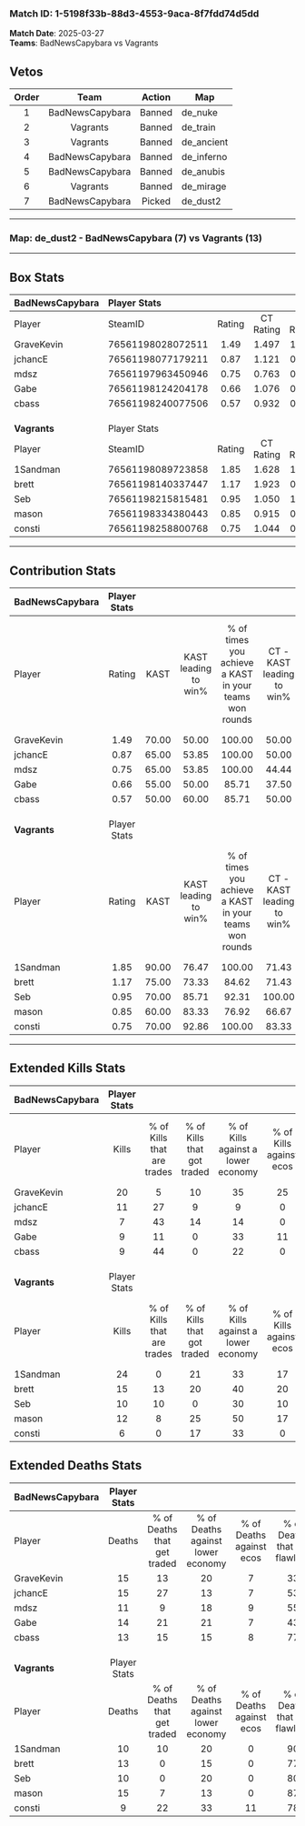 ### Match ID: 1-5198f33b-88d3-4553-9aca-8f7fdd74d5dd  
**Match Date**: 2025-03-27  
**Teams**: BadNewsCapybara vs Vagrants  

## Vetos  

| Order | Team | Action | Map |
| :---: | :--: | :----: | --- |
| 1 | BadNewsCapybara | Banned | de_nuke |
| 2 | Vagrants | Banned | de_train |
| 3 | Vagrants | Banned | de_ancient |
| 4 | BadNewsCapybara | Banned | de_inferno |
| 5 | BadNewsCapybara | Banned | de_anubis |
| 6 | Vagrants | Banned | de_mirage |
| 7 | BadNewsCapybara | Picked | de_dust2 |

---  

### **Map**: de_dust2 - BadNewsCapybara (7) vs Vagrants (13)  
---  

## Box Stats  

| **BadNewsCapybara** | Player Stats      |        |           |          |       |       |       |         |        |      |     |
| :- | :- | :-: | :-: | :-: | :-: | :-: | :-: | :-: | :-: | :-: | :-: |
| Player              | SteamID           | Rating | CT Rating | T Rating | KAST  |  ADR  | Kills | Assists | Deaths | K/D  | HS% |
| GraveKevin          | 76561198028072511 |  1.49  |   1.497   |  1.640   | 70.00 | 131.6 |  20   |    7    |   15   | 1.33 | 75  |
| jchancE             | 76561198077179211 |  0.87  |   1.121   |  0.751   | 65.00 | 71.9  |  11   |    5    |   15   | 0.73 | 54  |
| mdsz                | 76561197963450946 |  0.75  |   0.763   |  0.817   | 65.00 | 55.8  |   7   |    5    |   11   | 0.64 | 85  |
| Gabe                | 76561198124204178 |  0.66  |   1.076   |  0.334   | 55.00 | 51.4  |   9   |    4    |   14   | 0.64 | 55  |
| cbass               | 76561198240077506 |  0.57  |   0.932   |  0.169   | 50.00 | 31.2  |   9   |    1    |   13   | 0.69 | 22  |
|                     |                   |        |           |          |       |       |       |         |        |      |     |
|                     |                   |        |           |          |       |       |       |         |        |      |     |
|                     |                   |        |           |          |       |       |       |         |        |      |     |
| **Vagrants**        | Player Stats      |        |           |          |       |       |       |         |        |      |     |
| Player              | SteamID           | Rating | CT Rating | T Rating | KAST  |  ADR  | Kills | Assists | Deaths | K/D  | HS% |
| 1Sandman            | 76561198089723858 |  1.85  |   1.628   |  1.990   | 90.00 | 112.7 |  24   |    1    |   10   | 2.40 | 54  |
| brett               | 76561198140337447 |  1.17  |   1.923   |  0.660   | 75.00 | 74.8  |  15   |    3    |   13   | 1.15 | 60  |
| Seb                 | 76561198215815481 |  0.95  |   1.050   |  1.023   | 70.00 | 61.7  |  10   |    2    |   10   | 1.00 | 60  |
| mason               | 76561198334380443 |  0.85  |   0.915   |  0.801   | 60.00 | 68.2  |  12   |    2    |   15   | 0.80 | 58  |
| consti              | 76561198258800768 |  0.75  |   1.044   |  0.650   | 70.00 | 46.1  |   6   |    3    |   9    | 0.67 | 66  |
---  

## Contribution Stats  

| **BadNewsCapybara** | Player Stats |       |                      |                                                        |                           |                                                             |                          |                                                            |
| :- | :-: | :-: | :-: | :-: | :-: | :-: | :-: | :-: |
| Player              |    Rating    | KAST  | KAST leading to win% | % of times you achieve a KAST in your teams won rounds | CT - KAST leading to win% | CT - % of times you achieve a KAST in your teams won rounds | T - KAST leading to win% | T - % of times you achieve a KAST in your teams won rounds |
| GraveKevin          |     1.49     | 70.00 |        50.00         |                         100.00                         |           50.00           |                           100.00                            |          50.00           |                           100.00                           |
| jchancE             |     0.87     | 65.00 |        53.85         |                         100.00                         |           50.00           |                           100.00                            |          60.00           |                           100.00                           |
| mdsz                |     0.75     | 65.00 |        53.85         |                         100.00                         |           44.44           |                           100.00                            |          75.00           |                           100.00                           |
| Gabe                |     0.66     | 55.00 |        50.00         |                         85.71                          |           37.50           |                            75.00                            |          75.00           |                           100.00                           |
| cbass               |     0.57     | 50.00 |        60.00         |                         85.71                          |           50.00           |                           100.00                            |          100.00          |                           66.67                            |
|                     |              |       |                      |                                                        |                           |                                                             |                          |                                                            |
|                     |              |       |                      |                                                        |                           |                                                             |                          |                                                            |
|                     |              |       |                      |                                                        |                           |                                                             |                          |                                                            |
| **Vagrants**        | Player Stats |       |                      |                                                        |                           |                                                             |                          |                                                            |
| Player              |    Rating    | KAST  | KAST leading to win% | % of times you achieve a KAST in your teams won rounds | CT - KAST leading to win% | CT - % of times you achieve a KAST in your teams won rounds | T - KAST leading to win% | T - % of times you achieve a KAST in your teams won rounds |
| 1Sandman            |     1.85     | 90.00 |        76.47         |                         100.00                         |           71.43           |                           100.00                            |          80.00           |                           100.00                           |
| brett               |     1.17     | 75.00 |        73.33         |                         84.62                          |           71.43           |                           100.00                            |          75.00           |                           75.00                            |
| Seb                 |     0.95     | 70.00 |        85.71         |                         92.31                          |          100.00           |                           100.00                            |          77.78           |                           87.50                            |
| mason               |     0.85     | 60.00 |        83.33         |                         76.92                          |           66.67           |                            80.00                            |          100.00          |                           75.00                            |
| consti              |     0.75     | 70.00 |        92.86         |                         100.00                         |           83.33           |                           100.00                            |          100.00          |                           100.00                           |
---  

## Extended Kills Stats  

| **BadNewsCapybara** | Player Stats |                            |                            |                                    |                         |                              |                                 |                                       |                    |           |
| :- | :-: | :-: | :-: | :-: | :-: | :-: | :-: | :-: | :-: | :-: |
| Player              |    Kills     | % of Kills that are trades | % of Kills that got traded | % of Kills against a lower economy | % of Kills against ecos | % of Kills that are flawless | % of Kills that are close duels | % of Kills that are assisted by flash | Pistol Round Kills | AWP Kills |
| GraveKevin          |      20      |             5              |             10             |                 35                 |           25            |              85              |               10                |                   0                   |         4          |     0     |
| jchancE             |      11      |             27             |             9              |                 9                  |            0            |             100              |                0                |                   0                   |         4          |     4     |
| mdsz                |      7       |             43             |             14             |                 14                 |            0            |              29              |               14                |                  14                   |         2          |     0     |
| Gabe                |      9       |             11             |             0              |                 33                 |           11            |              89              |                0                |                   0                   |         0          |     0     |
| cbass               |      9       |             44             |             0              |                 22                 |            0            |              78              |               11                |                   0                   |         0          |     0     |
|                     |              |                            |                            |                                    |                         |                              |                                 |                                       |                    |           |
|                     |              |                            |                            |                                    |                         |                              |                                 |                                       |                    |           |
|                     |              |                            |                            |                                    |                         |                              |                                 |                                       |                    |           |
| **Vagrants**        | Player Stats |                            |                            |                                    |                         |                              |                                 |                                       |                    |           |
| Player              |    Kills     | % of Kills that are trades | % of Kills that got traded | % of Kills against a lower economy | % of Kills against ecos | % of Kills that are flawless | % of Kills that are close duels | % of Kills that are assisted by flash | Pistol Round Kills | AWP Kills |
| 1Sandman            |      24      |             0              |             21             |                 33                 |           17            |              46              |               17                |                   4                   |         1          |     1     |
| brett               |      15      |             13             |             20             |                 40                 |           20            |              53              |                7                |                   0                   |         1          |     0     |
| Seb                 |      10      |             10             |             0              |                 30                 |           10            |              80              |               20                |                   0                   |         0          |     0     |
| mason               |      12      |             8              |             25             |                 50                 |           17            |              42              |                8                |                   0                   |         1          |     0     |
| consti              |      6       |             0              |             17             |                 33                 |            0            |              67              |               17                |                   0                   |         0          |     2     |
## Extended Deaths Stats  

| **BadNewsCapybara** | Player Stats |                             |                                   |                          |                               |                            |                           |               |
| :- | :-: | :-: | :-: | :-: | :-: | :-: | :-: | :-: |
| Player              |    Deaths    | % of Deaths that get traded | % of Deaths against lower economy | % of Deaths against ecos | % of Deaths that are flawless | % of Deaths that are close | % of Deaths while blinded | Deaths to AWP |
| GraveKevin          |      15      |             13              |                20                 |            7             |              33               |             33             |             0             |       1       |
| jchancE             |      15      |             27              |                13                 |            7             |              53               |             13             |             0             |       1       |
| mdsz                |      11      |              9              |                18                 |            9             |              55               |             0              |             9             |       1       |
| Gabe                |      14      |             21              |                21                 |            7             |              43               |             14             |             0             |       0       |
| cbass               |      13      |             15              |                15                 |            8             |              77               |             0              |             0             |       0       |
|                     |              |                             |                                   |                          |                               |                            |                           |               |
|                     |              |                             |                                   |                          |                               |                            |                           |               |
|                     |              |                             |                                   |                          |                               |                            |                           |               |
| **Vagrants**        | Player Stats |                             |                                   |                          |                               |                            |                           |               |
| Player              |    Deaths    | % of Deaths that get traded | % of Deaths against lower economy | % of Deaths against ecos | % of Deaths that are flawless | % of Deaths that are close | % of Deaths while blinded | Deaths to AWP |
| 1Sandman            |      10      |             10              |                20                 |            0             |              90               |             0              |             0             |       0       |
| brett               |      13      |              0              |                15                 |            0             |              77               |             8              |             0             |       2       |
| Seb                 |      10      |              0              |                20                 |            0             |              80               |             20             |            10             |       0       |
| mason               |      15      |              7              |                13                 |            0             |              87               |             7              |             0             |       2       |
| consti              |      9       |             22              |                33                 |            11            |              78               |             0              |             0             |       0       |
